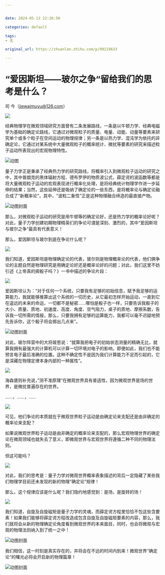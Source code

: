 ```yaml
---


date: 2024-05-13 22:26:50

categories: default

tags: 
- 无

original_url: https://zhuanlan.zhihu.com/p/99219633

---
```



# “爱因斯坦——玻尔之争“留给我们的思考是什么？


司 今（jiewaimuyu@126.com）

  

![](assets/1715610410-266fcd2916f42784534f09ddbff29777.webp)

  

经典物理学在微观领域研究方面曾有二条发展路线，一条是以牛顿力学、经典电磁学为基础的确定论路线，它通过对微观粒子的质量、电量、动能、动量等要素来研究单个或多个粒子在空间运动的物理规律；另一条是以热力学、混沌学为依托的非确定论，它通过对某系统中大量微观粒子的概率统计、微扰等要素的研究来描述粒子运动所表现出的宏观物理特性。

  

![动图](assets/1715610410-7dec83b66b9dbd150bd9825b9773ed4a.webp)

  

量子力学正是秉承了经典热力学的研究路线，将概率引入到微观粒子运动的研究之中，其中普朗克的黑体辐射方程、德布罗伊的物质波公式，薛定谔的波函数等都是将大量微观粒子运动的宏观表现进行概率化处理，是将经典统计物理学作进一步延伸的结果；当然，这些延伸还是吸纳了确定论的一些东西，是将概率论与确定论融合成了“新概率论”，其中，“波粒二象性”正是这种物理融合缔造的最直接产物。

  

![动图封面](assets/1715610410-a3160e48bb39ff4247d5d9cc128ef309.jpg)

  

那么，对微观粒子运动的研究是用牛顿等的确定论好，还是热力学的概率论好呢？对此，量子力学创建初期物理精英们的争论可谓是深刻、激烈的，其中“爱因斯坦与玻尔之争“最具有代表意义！

那么，爱因斯坦与玻尔到底在争论什么呢？

  

![](assets/1715610410-9c15abd3e4723bf43a47f9b4840003cc.webp)

  

我们知道，爱因斯坦是物理确定论的代表，玻尔则是物理概率论的代表，他们俩争论的主题自然是物理研究是用确定论好还是概率论好的问题；对此，我们这里不妨引述《上帝真的掷骰子吗？》一书中描述的争论片段：

  

![](assets/1715610410-65702e895e9ecc0088a3614531e04518.webp)

  

爱因斯坦认为：“对于任何一个系统，只要我有足够的初始信息，赋予我足够的运算能力，我就能够推算出这个系统的一切历史，从它最初怎样开始运动，一直到它在遥远的未来的命运，一切都不是秘密......哪怕是骰子也一样，只要告诉我骰子的大小、质量、质地、初速度、高度、角度、空气阻力，桌子的质地、摩擦系数，告诉我一切所需的情报，那么，只要我拥有足够的运算能力，我都可以毫不迟疑地预先告诉你，这个骰子将会掷出几点来”。

  

![动图封面](assets/1715610410-434dfd827ed2df363188b05ed994143e.jpg)

  

对此，玻尔阵营中的大将玻恩说：“就算我把电子的初始状态测量的精确无比，就算我拥有最强大的计算机可以计算一切环境对电子的影响，即便如此，我们也不能预言电子最后准确的位置。这种不确定性不是因为我们计算能力不足而引起的，它是深藏在物理定律本身内部的一种属性”。

  

![](assets/1715610410-6c38b0dcee25a5fe65a778ca0a951fcc.webp)

  

海森堡则补充说，”测不准原理“在微观世界具有普适性，因为微观世界是场的世界，是微扰普遍存在的世界。

......，......，......

  

![](assets/1715610410-30a6636f8ca9465d8356949b693602b0.webp)

  

可见，他们争论的本质就在于微观世界粒子运动是由确定论来支配还是由非确定的概率论来支配？

如果说微观世界粒子运动是由非确定的概率论来支配的，那么宏观物理世界的确定论在微观领域也就失去了意义，即微观世界与宏观世界将遵循二种不同的物理法则。

但这可能吗？

  

![](assets/1715610410-e39cee1a0caf11098eb5889eeed4e251.webp)

  

对此，我们的思考是：量子力学对微观世界概率表象描述的背后一定隐藏了某些我们物理学目前还未发现的新的物理“确定论”规律！

那么，这个规律应该是什么呢？我们隐约地感觉到：是场，是旋转的场！

  

![](assets/1715610410-6db7550bad8bff311ddd9e16a281f0ff.webp)

  

我们知道，自旋及自旋磁矩是量子力学的灵魂，而薛定谔方程里恰恰不包这些含要素！如果我们能够将薛定谔方程改造成包含自旋及自旋磁矩要素的内容，那么，我们就将会从新的物理确定论角度看到微观世界的本来面目，同时，也会将微观与宏观的物理法则纳入到了统一之中！

  

![动图封面](assets/1715610410-7e1c2042d8ef1d0d68a6fff9cf0decea.jpg)

  

我们相信，这一时刻是真实存在的，并将会在不远的时间内到来！微观世界”确定论“的曙光必将会开启新的物理篇章！

  

![动图封面](assets/1715610410-14e4c93224750237171e542b44d7388c.jpg)